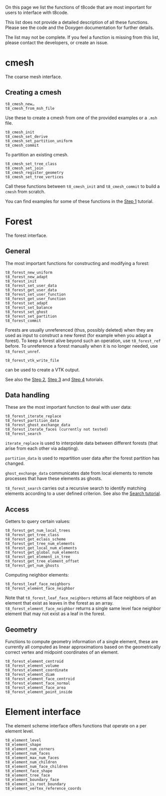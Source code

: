 On this page we list the functions of t8code that are most important for users to interface with t8code.

This list does not provide a detailed description of all these functions. Please see the code and the Doxygen documentation for further details.

The list may not be complete. If you feel a function is missing from this list, please contact the developers, or create an issue.

# cmesh

The coarse mesh interface.

## Creating a cmesh

```
t8_cmesh_new…
t8_cmesh_from_msh_file
```

Use these to create a cmesh from one of the provided examples or a `.msh` file.

```
t8_cmesh_init
t8_cmesh_set_derive
t8_cmesh_set_partition_uniform
t8_cmesh_commit
```
To partition an existing cmesh.

```
t8_cmesh_set_tree_class
t8_cmesh_set_join
t8_cmesh_register_geometry
t8_cmesh_set_tree_vertices
```
Call these functions between `t8_cmesh_init` and `t8_cmesh_commit` to build a `cmesh` from scratch.

You can find examples for some of these functions in the [Step 1](https://github.com/holke/t8code/wiki/Step-1---Creating-a-coarse-mesh) tutorial.

# Forest

The forest interface.

## General

The most important functions for constructing and modifying a forest:

```
t8_forest_new_uniform
t8_forest_new_adapt
t8_forest_init
t8_forest_set_user_data
t8_forest_get_user_data
t8_forest_set_user_function
t8_forest_get_user_function
t8_forest_set_adapt
t8_forest_set_balance
t8_forest_set_ghost
t8_forest_set_partition
t8_forest_commit
```

Forests are usually unreferenced (thus, possibly deleted) when they are used as input to construct a new forest (for example when you adapt a forest). To keep a forest alive beyond such an operation, use `t8_forest_ref` before.
To unreference a forest manually when it is no longer needed, use `t8_forest_unref`.

```
t8_forest_vtk_write_file
```
can be used to create a VTK output.

See also the [Step 2](https://github.com/holke/t8code/wiki/Step-2---Creating-a-uniform-forest), [Step 3](https://github.com/holke/t8code/wiki/Step-3---Adapting-a-forest) and [Step 4](https://github.com/holke/t8code/wiki/Step-4---Partition,-Balance,-Ghost) tutorials.

## Data handling

These are the most important function to deal with user data:

```
t8_forest_iterate_replace
t8_forest_partition_data
t8_forest_ghost_exchange_data
t8_forest_iterate_faces (currently not tested)
t8_forest_search
```

`iterate_replace` is used to interpolate data between different forests (that arise from each other via adapting).

`partition_data` is used to repartition user data after the forest partition has changed.

`ghost_exchange_data` communicates date from local elements to remote processes that have these elements as ghosts.

`t8_forest_search` carries out a recursive search to identify matching elements according to a user defined criterion. See also the [Search tutorial](https://github.com/holke/t8code/wiki/Tutorial:-Search).

## Access

Getters to query certain values:
```
t8_forest_get_num_local_trees
t8_forest_get_tree_class
t8_forest_get_eclass_scheme
t8_forest_get_tree_num_elements
t8_forest_get_local_num_elements
t8_forest_get_global_num_elements
t8_forest_get_element_in_tree
t8_forest_get_tree_element_offset
t8_forest_get_num_ghosts
```

Computing neighbor elements:

```
t8_forest_leaf_face_neighbors
t8_forest_element_face_neighbor
```
Note that `t8_forest_leaf_face_neighbors` returns all face neighbors of an element that exist as leaves in the forest as an array.
`t8_forest_element_face_neighbor` returns a single same level face neighbor element that may not exist as a leaf in the forest.

## Geometry

Functions to compute geometry information of a single element, these are currently all computed as linear approximations based on the geometrically correct vertex and midpoint coordinates of an element.

```
t8_forest_element_centroid
t8_forest_element_volume
t8_forest_element_coordinate
t8_forest_element_diam
t8_forest_element_face_centroid
t8_forest_element_face_normal
t8_forest_element_face_area
t8_forest_element_point_inside
```

# Element interface

The element scheme interface offers functions that operate on a per element level.

```
t8_element_level
t8_element_shape
t8_element_num_corners
t8_element_num_faces
t8_element_max_num_faces
t8_element_num_children
t8_element_num_face_children
t8_element_face_shape
t8_element_tree_face
t8_element_boundary_face
t8_element_is_root_boundary
t8_element_vertex_reference_coords
```